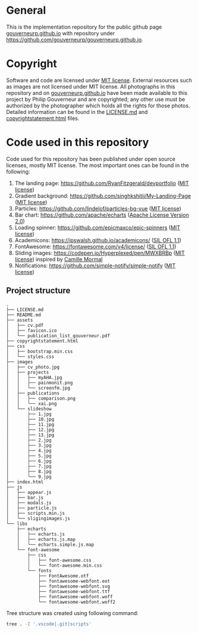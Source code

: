 # General

This is the implementation repository for the public github page [gouverneurp.github.io](https://gouverneurp.github.io/) with repository under https://github.com/gouverneurp/gouverneurp.github.io.

# Copyright
Software and code are licensed under [MIT license](https://opensource.org/license/mit/).
External resources such as images are not licensed under MIT license.
All photographs in this repository and on [gouverneurp.github.io](https://gouverneurp.github.io/) have been made available to this project by Philip Gouverneur and are copyrighted; any other use must be authorized by the photographer 
which holds all the rights for those photos.
Detailed information can be found in the [LICENSE.md](LICENSE.md) and [copyrightstatement.html](copyrightstatement.html) files.

# Code used in this repository
Code used for this repository has been published under open source licenses, mostly MIT license.
The most important ones can be found in the following:

1. The landing page: https://github.com/RyanFitzgerald/devportfolio ([MIT license](https://opensource.org/license/mit/))
2. Gradient background: https://github.com/singhkshitij/My-Landing-Page ([MIT license](https://opensource.org/license/mit/))
3. Particles: https://github.com/lindelof/particles-bg-vue ([MIT license](https://opensource.org/license/mit/))
4. Bar chart: https://github.com/apache/echarts ([Apache License Version 2.0](https://www.apache.org/licenses/LICENSE-2.0))
5. Loading spinner: https://github.com/epicmaxco/epic-spinners ([MIT license](https://opensource.org/license/mit/))
6. Academicons: https://jpswalsh.github.io/academicons/ ([SIL OFL 1.1](http://scripts.sil.org/OFL))
7. FontAwesome: https://fontawesome.com/v4/license/ ([SIL OFL 1.1](http://scripts.sil.org/OFL))
8. Sliding images: https://codepen.io/Hyperplexed/pen/MWXBRBp ([MIT license](https://opensource.org/license/mit/)) inspired by [Camille Mormal](https://camillemormal.com/)
9. Notifications: https://github.com/simple-notify/simple-notify ([MIT license](https://opensource.org/license/mit/))

## Project structure
```
.
├── LICENSE.md
├── README.md
├── assets
│   ├── cv.pdf
│   ├── favicon.ico
│   └── publication_list_gouverneur.pdf
├── copyrightstatement.html
├── css
│   ├── bootstrap.min.css
│   └── styles.css
├── images
│   ├── cv_photo.jpg
│   ├── projects
│   │   ├── myAHA.jpg
│   │   ├── painmonit.png
│   │   └── screenfm.jpg
│   ├── publications
│   │   ├── comparison.png
│   │   └── xai.png
│   └── slideshow
│       ├── 1.jpg
│       ├── 10.jpg
│       ├── 11.jpg
│       ├── 12.jpg
│       ├── 13.jpg
│       ├── 2.jpg
│       ├── 3.jpg
│       ├── 4.jpg
│       ├── 5.jpg
│       ├── 6.jpg
│       ├── 7.jpg
│       ├── 8.jpg
│       └── 9.jpg
├── index.html
├── js
│   ├── appear.js
│   ├── bar.js
│   ├── modals.js
│   ├── particle.js
│   ├── scripts.min.js
│   └── sligingimages.js
└── libs
    ├── echarts
    │   ├── echarts.js
    │   ├── echarts.js.map
    │   └── echarts.simple.js.map
    └── font-awesome
        ├── css
        │   ├── font-awesome.css
        │   └── font-awesome.min.css
        └── fonts
            ├── FontAwesome.otf
            ├── fontawesome-webfont.eot
            ├── fontawesome-webfont.svg
            ├── fontawesome-webfont.ttf
            ├── fontawesome-webfont.woff
            └── fontawesome-webfont.woff2
```

Tree structure was created using following command:
```bash
tree . -I '.vscode|.git|scripts'
```